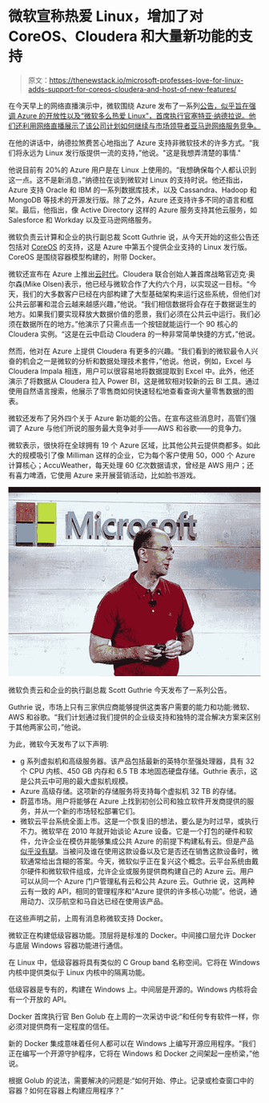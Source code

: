 # 微软宣称热爱 Linux，增加了对 CoreOS、Cloudera 和大量新功能的支持

> 原文：<https://thenewstack.io/microsoft-professes-love-for-linux-adds-support-for-coreos-cloudera-and-host-of-new-features/>

在今天早上的网络直播演示中，微软围绕 Azure 发布了一系列[公告，似乎旨在强调 Azure 的开放性以及“微软多么热爱 Linux”，首席执行官塞特亚·纳德拉说。他们还利用网络直播展示了该公司计划如何继续与市场领导者亚马逊网络服务竞争。](http://news.microsoft.com/2014/10/20/CloudDayPR/ "Microsoft")

在他的讲话中，纳德拉煞费苦心地指出了 Azure 支持非微软技术的许多方式。“我们将永远为 Linux 发行版提供一流的支持，”他说。"这是我想弄清楚的事情."

他说目前有 20%的 Azure 用户是在 Linux 上使用的。“我想确保每个人都认识到这一点。这不是新消息，”纳德拉在谈到微软对 Linux 的支持时说。他还指出，Azure 支持 Oracle 和 IBM 的一系列数据库技术，以及 Cassandra、Hadoop 和 MongoDB 等技术的开源发行版。除了之外，Azure 还支持许多不同的语言和框架。最后，他指出，像 Active Directory 这样的 Azure 服务支持其他云服务，如 Salesforce 和 Workday 以及亚马逊网络服务。

微软负责云计算和企业的执行副总裁 Scott Guthrie 说，从今天开始的这些公告还包括对 [CoreOS](https://thenewstack.io/the-coreos-operating-system-as-a-service-is-new-and-thats-the-biggest-challenge/ "The New Stack") 的支持，这是 Azure 中第五个提供企业支持的 Linux 发行版。CoreOS 是围绕容器模型构建的，附带 Docker。

微软还宣布在 Azure 上推出[云时代](https://thenewstack.io/cloudera-delivers-cloud-on-ramp-to-hadoop/ "The New Stack")。Cloudera 联合创始人兼首席战略官迈克·奥尔森(Mike Olsen)表示，他已经与微软合作了大约六个月，以实现这一目标。“今天，我们的大多数客户已经在内部构建了大型基础架构来运行这些系统，但他们对公共云部署和混合云越来越感兴趣，”他说。“我们相信数据将会存在于数据诞生的地方。如果我们要实现释放大数据价值的愿景，我们必须在公共云中运行。我们必须在数据所在的地方。”他演示了只需点击一个按钮就能运行一个 90 核心的 Cloudera 实例。“这是在云中启动 Cloudera 的一种非常简单快捷的方式，”他说。

然而，他对在 Azure 上提供 Cloudera 有更多的兴趣。“我们看到的微软最令人兴奋的机会之一是微软的分析和数据处理技术套件，”他说。他说，例如，Excel 与 Cloudera Impala 相连，用户可以很容易地将数据提取到 Excel 中。此外，他还演示了将数据从 Cloudera 拉入 Power BI，这是微软相对较新的云 BI 工具。通过使用自然语言搜索，他展示了零售商如何快速轻松地查看查询大量零售数据的图表。

微软还发布了另外四个关于 Azure 新功能的公告。在宣布这些消息时，高管们强调了 Azure 与他们所说的服务最大竞争对手——AWS 和谷歌——的竞争力。

微软表示，很快将在全球拥有 19 个 Azure 区域，比其他公共云提供商都多。如此大的规模吸引了像 Milliman 这样的企业，它为每个客户使用 50，000 个 Azure 计算核心；AccuWeather，每天处理 60 亿次数据请求，曾经是 AWS 用户；还有喜力啤酒，它使用 Azure 来开展营销活动，比如脸书游戏。

[![Scott Guthrie, executive vice president of cloud and enterprise at Microsoft, made a number of announcements today. ](img/68c4e2663d5f215e7dbc35bcacfb987c.png)](https://thenewstack.io/wp-content/uploads/2014/10/guthrie.jpg)

微软负责云和企业的执行副总裁 Scott Guthrie 今天发布了一系列公告。

Guthrie 说，市场上只有三家供应商能够提供这类客户需要的能力和功能:微软、AWS 和谷歌。“我们计划通过我们提供的企业级支持和独特的混合解决方案来区别于其他两家公司，”他说。

为此，微软今天发布了以下声明:

*   g 系列虚拟机和高级服务器。该产品包括最新的英特尔至强处理器，具有 32 个 CPU 内核、450 GB 内存和 6.5 TB 本地固态硬盘存储。Guthrie 表示，这是公共云中可用的最大虚拟机规模。
*   Azure 高级存储。这项新的存储服务将支持每个虚拟机 32 TB 的存储。
*   蔚蓝市场。用户将能够在 Azure 上找到初创公司和独立软件开发商提供的服务，并从一个新的市场轻松部署它们。
*   微软云平台系统全面上市。这是一个恢复旧的想法，要么是为时过早，或执行不力。微软早在 2010 年就开始谈论 Azure 设备。它是一个打包的硬件和软件，允许企业在模仿并能够集成公共 Azure 的前提下构建私有云。但是产品[似乎没有腿](https://www.zdnet.com/blog/microsoft/where-are-those-windows-azure-appliances/8439 "ZDnet")。当被问及谁在使用这款设备以及它是否还在销售这款设备时，微软通常给出含糊的答案。今天，微软似乎正在复兴这个概念。云平台系统由戴尔硬件和微软软件组成，允许企业或服务提供商构建自己的 Azure 云。用户可以从同一个 Azure 门户管理私有云和公共 Azure 云。Guthrie 说，这两种云有一致的 API，相同的管理程序和“Azure 提供的许多核心功能”。他说，通用动力、汉莎航空和马自达已经在使用该产品。

在这些声明之前，上周有消息称微软支持 Docker。

微软正在构建低级容器功能。顶层将是标准的 Docker。中间接口层允许 Docker 与底层 Windows 容器功能进行通信。

在 Linux 中，低级容器将具有类似的 C Group band 名称空间。它将在 Windows 内核中提供类似于 Linux 内核中的隔离功能。

低级容器是专有的，构建在 Windows 上。中间层是开源的。Windows 内核将会有一个开放的 API。

Docker 首席执行官 Ben Golub 在上周的一次采访中说:“和任何专有软件一样，你必须对提供商有一定程度的信任。

新的 Docker 集成意味着任何人都可以在 Windows 上编写开源应用程序。“我们正在编写一个开源守护程序，它将在 Windows 和 Docker 之间架起一座桥梁，”他说。

根据 Golub 的说法，需要解决的问题是:“如何开始、停止。记录或检查窗口中的容器？如何在容器上构建应用程序？”

<svg xmlns:xlink="http://www.w3.org/1999/xlink" viewBox="0 0 68 31" version="1.1"><title>Group</title> <desc>Created with Sketch.</desc></svg>